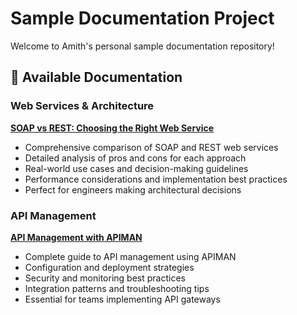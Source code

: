 # Sample Documentation Project

Welcome to Amith's personal sample documentation repository!

## 📖 Available Documentation

### Web Services & Architecture

**[SOAP vs REST: Choosing the Right Web Service](docs/soap-vs-rest.md)**
- Comprehensive comparison of SOAP and REST web services
- Detailed analysis of pros and cons for each approach
- Real-world use cases and decision-making guidelines
- Performance considerations and implementation best practices
- Perfect for engineers making architectural decisions

### API Management

**[API Management with APIMAN](docs/api-management-apiman.md)**
- Complete guide to API management using APIMAN
- Configuration and deployment strategies
- Security and monitoring best practices
- Integration patterns and troubleshooting tips
- Essential for teams implementing API gateways